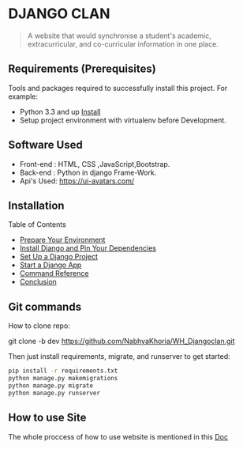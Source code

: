 # DJANGO CLAN
> A website that would synchronise a student's academic, extracurricular, and co-curricular
information in one place.

## Requirements  (Prerequisites)
Tools and packages required to successfully install this project.
For example:
* Python 3.3 and up [Install](https://link-for-setup-guide)
* Setup project environment with virtualenv before Development.

## Software Used
 *  Front-end : HTML, CSS ,JavaScript,Bootstrap.
 *  Back-end  : Python in django Frame-Work.
 *  Api's Used: https://ui-avatars.com/
  
## Installation

Table of Contents
* [Prepare Your Environment](https://realpython.com/django-setup/#prepare-your-environment)
* [Install Django and Pin Your Dependencies](https://realpython.com/django-setup/#install-django-and-pin-your-dependencies)
* [Set Up a Django Project](https://realpython.com/django-setup/#set-up-a-django-project)
* [Start a Django App](https://realpython.com/django-setup/#start-a-django-app)
* [Command Reference](https://realpython.com/django-setup/#command-reference)
* [Conclusion](https://realpython.com/django-setup/#conclusion)

## Git commands

How to clone repo:

git clone -b dev https://github.com/NabhyaKhoria/WH_Djangoclan.git

Then just install requirements, migrate, and runserver to get started:

```bash
pip install -r requirements.txt
python manage.py makemigrations
python manage.py migrate
python manage.py runserver
```
## How to use Site

The whole proccess of how to use website is mentioned in this [Doc](https://docs.google.com/document/d/1xe0if9j8zmkjkdqKhy8YQcL1In4tI312KXrlc-ti0Kc/edit?usp=sharing)








